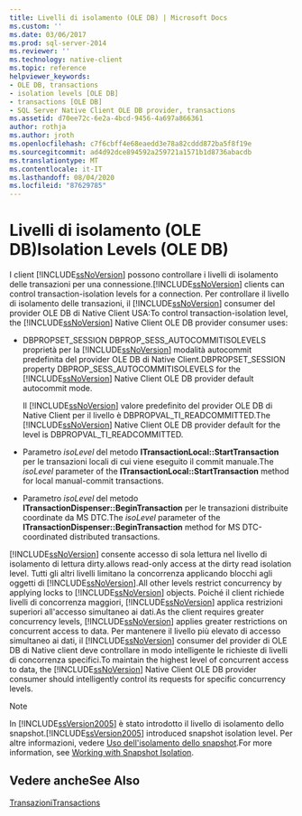 ```yaml
---
title: Livelli di isolamento (OLE DB) | Microsoft Docs
ms.custom: ''
ms.date: 03/06/2017
ms.prod: sql-server-2014
ms.reviewer: ''
ms.technology: native-client
ms.topic: reference
helpviewer_keywords:
- OLE DB, transactions
- isolation levels [OLE DB]
- transactions [OLE DB]
- SQL Server Native Client OLE DB provider, transactions
ms.assetid: d70ee72c-6e2a-4bcd-9456-4a697a866361
author: rothja
ms.author: jroth
ms.openlocfilehash: c7f6cbff4e68eaedd3e78a82cddd872ba5f8f19e
ms.sourcegitcommit: ad4d92dce894592a259721a1571b1d8736abacdb
ms.translationtype: MT
ms.contentlocale: it-IT
ms.lasthandoff: 08/04/2020
ms.locfileid: "87629785"
---
```

# <a name="isolation-levels-ole-db"></a><span data-ttu-id="180f8-102">Livelli di isolamento (OLE DB)</span><span class="sxs-lookup"><span data-stu-id="180f8-102">Isolation Levels (OLE DB)</span></span>
  <span data-ttu-id="180f8-103">I client [!INCLUDE[ssNoVersion](../../includes/ssnoversion-md.md)] possono controllare i livelli di isolamento delle transazioni per una connessione.</span><span class="sxs-lookup"><span data-stu-id="180f8-103">[!INCLUDE[ssNoVersion](../../includes/ssnoversion-md.md)] clients can control transaction-isolation levels for a connection.</span></span> <span data-ttu-id="180f8-104">Per controllare il livello di isolamento delle transazioni, il [!INCLUDE[ssNoVersion](../../includes/ssnoversion-md.md)] consumer del provider OLE DB di Native Client USA:</span><span class="sxs-lookup"><span data-stu-id="180f8-104">To control transaction-isolation level, the [!INCLUDE[ssNoVersion](../../includes/ssnoversion-md.md)] Native Client OLE DB provider consumer uses:</span></span>  
  
-   <span data-ttu-id="180f8-105">DBPROPSET_SESSION DBPROP_SESS_AUTOCOMMITISOLEVELS proprietà per la [!INCLUDE[ssNoVersion](../../includes/ssnoversion-md.md)] modalità autocommit predefinita del provider OLE DB di Native Client.</span><span class="sxs-lookup"><span data-stu-id="180f8-105">DBPROPSET_SESSION property DBPROP_SESS_AUTOCOMMITISOLEVELS for the [!INCLUDE[ssNoVersion](../../includes/ssnoversion-md.md)] Native Client OLE DB provider default autocommit mode.</span></span>  
  
     <span data-ttu-id="180f8-106">Il [!INCLUDE[ssNoVersion](../../includes/ssnoversion-md.md)] valore predefinito del provider OLE DB di Native Client per il livello è DBPROPVAL_TI_READCOMMITTED.</span><span class="sxs-lookup"><span data-stu-id="180f8-106">The [!INCLUDE[ssNoVersion](../../includes/ssnoversion-md.md)] Native Client OLE DB provider default for the level is DBPROPVAL_TI_READCOMMITTED.</span></span>  
  
-   <span data-ttu-id="180f8-107">Parametro *isoLevel* del metodo **ITransactionLocal::StartTransaction** per le transazioni locali di cui viene eseguito il commit manuale.</span><span class="sxs-lookup"><span data-stu-id="180f8-107">The *isoLevel* parameter of the **ITransactionLocal::StartTransaction** method for local manual-commit transactions.</span></span>  
  
-   <span data-ttu-id="180f8-108">Parametro *isoLevel* del metodo **ITransactionDispenser::BeginTransaction** per le transazioni distribuite coordinate da MS DTC.</span><span class="sxs-lookup"><span data-stu-id="180f8-108">The *isoLevel* parameter of the **ITransactionDispenser::BeginTransaction** method for MS DTC-coordinated distributed transactions.</span></span>  
  
 [!INCLUDE[ssNoVersion](../../includes/ssnoversion-md.md)] <span data-ttu-id="180f8-109">consente accesso di sola lettura nel livello di isolamento di lettura dirty.</span><span class="sxs-lookup"><span data-stu-id="180f8-109">allows read-only access at the dirty read isolation level.</span></span> <span data-ttu-id="180f8-110">Tutti gli altri livelli limitano la concorrenza applicando blocchi agli oggetti di [!INCLUDE[ssNoVersion](../../includes/ssnoversion-md.md)].</span><span class="sxs-lookup"><span data-stu-id="180f8-110">All other levels restrict concurrency by applying locks to [!INCLUDE[ssNoVersion](../../includes/ssnoversion-md.md)] objects.</span></span> <span data-ttu-id="180f8-111">Poiché il client richiede livelli di concorrenza maggiori, [!INCLUDE[ssNoVersion](../../includes/ssnoversion-md.md)] applica restrizioni superiori all'accesso simultaneo ai dati.</span><span class="sxs-lookup"><span data-stu-id="180f8-111">As the client requires greater concurrency levels, [!INCLUDE[ssNoVersion](../../includes/ssnoversion-md.md)] applies greater restrictions on concurrent access to data.</span></span> <span data-ttu-id="180f8-112">Per mantenere il livello più elevato di accesso simultaneo ai dati, il [!INCLUDE[ssNoVersion](../../includes/ssnoversion-md.md)] consumer del provider di OLE DB di Native client deve controllare in modo intelligente le richieste di livelli di concorrenza specifici.</span><span class="sxs-lookup"><span data-stu-id="180f8-112">To maintain the highest level of concurrent access to data, the [!INCLUDE[ssNoVersion](../../includes/ssnoversion-md.md)] Native Client OLE DB provider consumer should intelligently control its requests for specific concurrency levels.</span></span>  
  
> [!NOTE]  
>  <span data-ttu-id="180f8-113">In [!INCLUDE[ssVersion2005](../../includes/ssversion2005-md.md)] è stato introdotto il livello di isolamento dello snapshot.</span><span class="sxs-lookup"><span data-stu-id="180f8-113">[!INCLUDE[ssVersion2005](../../includes/ssversion2005-md.md)] introduced snapshot isolation level.</span></span> <span data-ttu-id="180f8-114">Per altre informazioni, vedere [Uso dell'isolamento dello snapshot](../native-client/features/working-with-snapshot-isolation.md).</span><span class="sxs-lookup"><span data-stu-id="180f8-114">For more information, see [Working with Snapshot Isolation](../native-client/features/working-with-snapshot-isolation.md).</span></span>  
  
## <a name="see-also"></a><span data-ttu-id="180f8-115">Vedere anche</span><span class="sxs-lookup"><span data-stu-id="180f8-115">See Also</span></span>  
 [<span data-ttu-id="180f8-116">Transazioni</span><span class="sxs-lookup"><span data-stu-id="180f8-116">Transactions</span></span>](transactions.md)  
  
  
